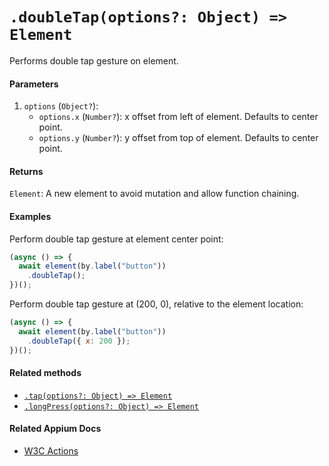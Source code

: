 # `.doubleTap(options?: Object) => Element`

Performs double tap gesture on element.

#### Parameters

1. `options` (`Object?`):
    - `options.x` (`Number?`): x offset from left of element. Defaults to center point.
    - `options.y` (`Number?`): y offset from top of element. Defaults to center point.

#### Returns

`Element`: A new element to avoid mutation and allow function chaining.

#### Examples

Perform double tap gesture at element center point:

```javascript
(async () => {
  await element(by.label("button"))
    .doubleTap();
})();
```

Perform double tap gesture at (200, 0), relative to the element location:

```javascript
(async () => {
  await element(by.label("button"))
    .doubleTap({ x: 200 });
})();
```

#### Related methods

- [`.tap(options?: Object) => Element`](./tap.md)
- [`.longPress(options?: Object) => Element`](./longPress.md)

#### Related Appium Docs

- [W3C Actions](http://appium.io/docs/en/commands/interactions/actions/)